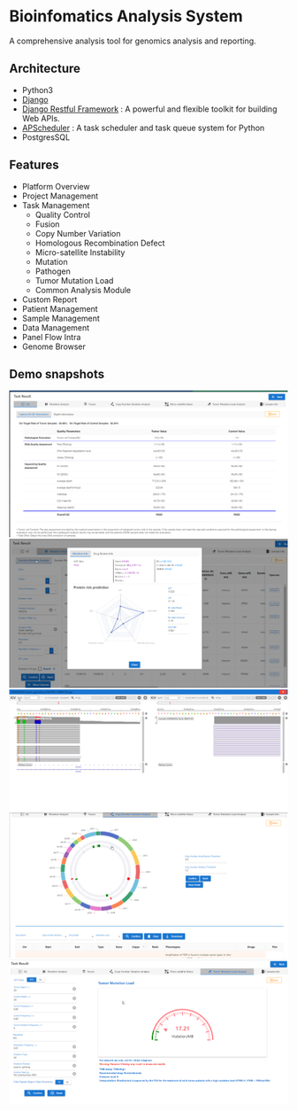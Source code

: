 # Bioinfomatics Analysis System
A comprehensive analysis tool for genomics analysis and reporting.

## Architecture
- Python3
- [Django](https://www.djangoproject.com/) 
- [Django Restful Framework](https://www.django-rest-framework.org/) : A powerful and flexible toolkit for building Web APIs.
- [APScheduler](https://github.com/agronholm/apscheduler) : A task scheduler and task queue system for Python
- PostgresSQL

## Features
- Platform Overview
- Project Management
- Task Management
  - Quality Control
  - Fusion
  - Copy Number Variation
  - Homologous Recombination Defect
  - Micro-satellite Instability
  - Mutation
  - Pathogen
  - Tumor Mutation Load
  - Common Analysis Module
- Custom Report
- Patient Management
- Sample Management
- Data Management
- Panel Flow Intra
- Genome Browser

## Demo snapshots
![](./static/Snipaste_2024-09-16_02-19-16.png)
![](./static/Snipaste_2024-09-16_02-20-33.png)
![](./static/Snipaste_2024-09-16_02-21-48.png)
![](./static/Snipaste_2024-09-16_02-22-22.png)
![](./static/Snipaste_2024-09-16_02-22-38.png)
